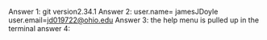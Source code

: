 Answer 1: git version2.34.1
Answer 2: user.name= jamesJDoyle user.email=jd019722@ohio.edu
Answer 3: the help menu is pulled up in the terminal
answer 4: 